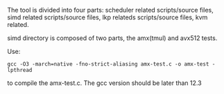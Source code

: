 The tool is divided into four parts: scheduler related scripts/source files,
simd related scripts/source files, lkp relateds scripts/source files, kvm
related.

simd directory is composed of two parts, the amx(tmul) and avx512 tests.

Use:
```
gcc -O3 -march=native -fno-strict-aliasing amx-test.c -o amx-test -lpthread
```
to compile the amx-test.c. The gcc version should be later than 12.3


